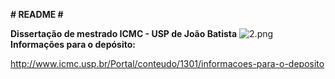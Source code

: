 **# README #**

**Dissertação de mestrado ICMC - USP de João Batista**
![2.png](https://bitbucket.org/repo/ee7aLy/images/2914171540-2.png)
**Informações para o depósito:**

http://www.icmc.usp.br/Portal/conteudo/1301/informacoes-para-o-deposito
